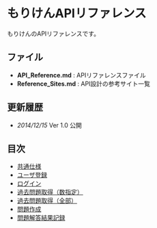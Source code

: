 # もりけんAPIリファレンス
もりけんのAPIリファレンスです。

## ファイル
- **API_Reference.md** : APIリファレンスファイル
- **Reference_Sites.md** : API設計の参考サイト一覧

## 更新履歴
- *2014/12/15* Ver 1.0 公開

## 目次
- [共通仕様](API_Reference.md#common-specification)
- [ユーザ登録](API_Reference.md#useradd-api)
- [ログイン](API_Reference.md#login-api)
- [過去問題取得（数指定）](API_Reference.md#get-exist-questions-api)
- [過去問題取得（全部）](API_Reference.md#get-all-exist-questions-api)
- [問題作成](API_Reference.md#making-question-api)
- [問題解答結果記録](API_Reference.md#add-answer-history-api)
